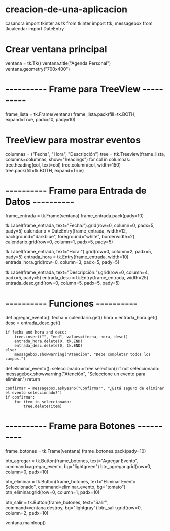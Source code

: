 # creacion-de-una-aplicacion
casandra
import tkinter as tk
from tkinter import ttk, messagebox
from tkcalendar import DateEntry

# Crear ventana principal
ventana = tk.Tk()
ventana.title("Agenda Personal")
ventana.geometry("700x400")

# ---------- Frame para TreeView ----------
frame_lista = tk.Frame(ventana)
frame_lista.pack(fill=tk.BOTH, expand=True, padx=10, pady=10)

# TreeView para mostrar eventos
columnas = ("Fecha", "Hora", "Descripción")
tree = ttk.Treeview(frame_lista, columns=columnas, show="headings")
for col in columnas:
    tree.heading(col, text=col)
    tree.column(col, width=150)
tree.pack(fill=tk.BOTH, expand=True)

# ---------- Frame para Entrada de Datos ----------
frame_entrada = tk.Frame(ventana)
frame_entrada.pack(pady=10)

tk.Label(frame_entrada, text="Fecha:").grid(row=0, column=0, padx=5, pady=5)
calendario = DateEntry(frame_entrada, width=12, background="darkblue", foreground="white", borderwidth=2)
calendario.grid(row=0, column=1, padx=5, pady=5)

tk.Label(frame_entrada, text="Hora:").grid(row=0, column=2, padx=5, pady=5)
entrada_hora = tk.Entry(frame_entrada, width=10)
entrada_hora.grid(row=0, column=3, padx=5, pady=5)

tk.Label(frame_entrada, text="Descripción:").grid(row=0, column=4, padx=5, pady=5)
entrada_desc = tk.Entry(frame_entrada, width=25)
entrada_desc.grid(row=0, column=5, padx=5, pady=5)

# ---------- Funciones ----------
def agregar_evento():
    fecha = calendario.get()
    hora = entrada_hora.get()
    desc = entrada_desc.get()
    
    if fecha and hora and desc:
        tree.insert("", "end", values=(fecha, hora, desc))
        entrada_hora.delete(0, tk.END)
        entrada_desc.delete(0, tk.END)
    else:
        messagebox.showwarning("Atención", "Debe completar todos los campos.")

def eliminar_evento():
    seleccionado = tree.selection()
    if not seleccionado:
        messagebox.showwarning("Atención", "Seleccione un evento para eliminar.")
        return
    
    confirmar = messagebox.askyesno("Confirmar", "¿Está seguro de eliminar el evento seleccionado?")
    if confirmar:
        for item in seleccionado:
            tree.delete(item)

# ---------- Frame para Botones ----------
frame_botones = tk.Frame(ventana)
frame_botones.pack(pady=10)

btn_agregar = tk.Button(frame_botones, text="Agregar Evento", command=agregar_evento, bg="lightgreen")
btn_agregar.grid(row=0, column=0, padx=10)

btn_eliminar = tk.Button(frame_botones, text="Eliminar Evento Seleccionado", command=eliminar_evento, bg="tomato")
btn_eliminar.grid(row=0, column=1, padx=10)

btn_salir = tk.Button(frame_botones, text="Salir", command=ventana.destroy, bg="lightgray")
btn_salir.grid(row=0, column=2, padx=10)

ventana.mainloop()
